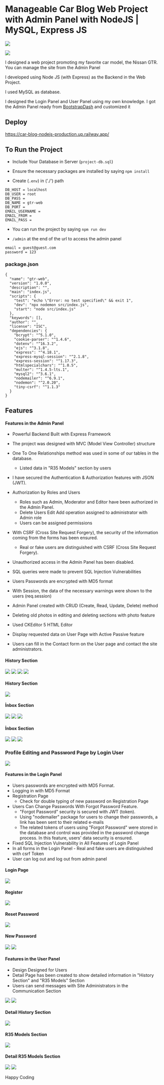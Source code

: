 # Manageable Car Blog Web Project with Admin Panel with NodeJS | MySQL, Express JS

![](./public//user/image/ss/10-user-home.PNG)

![](./public//user/image/ss/admin-home.PNG)


I designed a web project promoting my favorite car model, the Nissan GTR. You can manage the site from the Admin Panel

I developed using Node JS (with Express) as the Backend in the Web Project.

I used MySQL as database.

I designed the Login Panel and User Panel using my own knowledge. I got the Admin Panel ready from [BootstrapDash](https://www.bootstrapdash.com/product/og-star-admin-free) and customized it

## Deploy
https://car-blog-nodejs-production.up.railway.app/


## To Run the Project

- Include Your Database in Server (`project-db.sql`)
- Ensure the necessary packages are installed by saying `npm install`

- Create (`.env`) in ('./') path

```
DB_HOST = localhost
DB_USER = root
DB_PASS = 
DB_NAME = gtr-web
DB_PORT = 
EMAIL_USERNAME = 
EMAIL_FROM = 
EMAIL_PASS = 
```

- You can run the project by saying `npm run dev` 

- `/admin` at the end of the url to access the admin panel 

```
email = guest@guest.com
password = 123
```


### package.json

```
{
  "name": "gtr-web",
  "version": "1.0.0",
  "description": "",
  "main": "index.js",
  "scripts": {
    "test": "echo \"Error: no test specified\" && exit 1",
    "dev": "npx nodemon src/index.js",
    "start": "node src/index.js"
  },
  "keywords": [],
  "author": "",
  "license": "ISC",
  "dependencies": {
    "bcrypt": "^5.1.0",
    "cookie-parser": "^1.4.6",
    "dotenv": "^16.3.2",
    "ejs": "^3.1.8",
    "express": "^4.18.1",
    "express-mysql-session": "^2.1.8",
    "express-session": "^1.17.3",
    "htmlspecialchars": "^1.0.5",
    "multer": "^1.4.5-lts.1",
    "mysql2": "^3.6.1",
    "nodemailer": "^6.9.1",
    "nodemon": "^2.0.20",
    "tiny-csrf": "^1.1.3"
  }
}
```

## Features

#### Features in the Admin Panel
- Powerful Backend Built with Express Framework

- The project was designed with MVC (Model View Controller) structure

- One To One Relationships method was used in some of our tables in the database.
    - Listed data in "R35 Models" section by users

- I have secured the Authentication & Authorization features with JSON (JWT).

- Authorization by Roles and Users

    - Roles such as Admin, Moderator and Editor have been authorized in the Admin Panel.
    - Delete Users Edit Add operation assigned to administrator with Admin role
    - Users can be assigned permissions
- With CSRF (Cross Site Request Forgery), the security of the information coming from the forms has been ensured.

    - Real or fake users are distinguished with CSRF (Cross Site Request Forgery).

- Unauthorized access in the Admin Panel has been disabled.

- SQL queries were made to prevent SQL Injection Vulnerabilities

- Users Passwords are encrypted with MD5 format

- With Session, the data of the necessary warnings were shown to the users (req.session)

- Admin Panel created with CRUD (Create, Read, Update, Delete) method
- Deleting old photos in editing and deleting sections with photo feature
- Used CKEditor 5 HTML Editor
- Display requested data on User Page with Active Passive feature
- Users can fill in the Contact form on the User page and contact the site administrators.

#### History Section

![](./public//user/image/ss/admin-home.PNG)
![](./public//user/image/ss/1.1-history-edit.PNG)
![](./public//user/image/ss/1.2-history-add.PNG)
![](./public//user/image/ss/1.3-history-delete.PNG)

#### History Section
![](./public//user/image/ss/2-GTR-Models.PNG)
#### İnbox Section
![](./public//user/image/ss/3-inbox.PNG)
![](./public//user/image/ss/3.1-inbox-read.PNG)
![](./public//user/image/ss/3.2-inbox-delete.PNG)

#### İnbox Section
![](./public//user/image/ss/4-users.PNG)
![](./public//user/image/ss/4.1-user-add.PNG)
![](./public//user/image/ss/4.2-user-edit.PNG)

### Profile Editing and Password Page by Login User
![](./public//user/image/ss/5-myuser-password-edit.PNG)

#### Features in the Login Panel

- Users passwords are encrypted with MD5 Format.
- Logging in with MD5 Format
- Registration Page
  - Check for double typing of new password on Registration Page
- Users Can Change Passwords With Forgot Password Feature.
  - "Forgot Password" security is secured with JWT (token).
  - Using "nodemailer" package for users to change their passwords, a link has been sent to their related e-mails
  - The related tokens of users using "Forgot Password" were stored in the database and control was provided in the password change process. In this feature, users' data security is ensured.
- Fixed SQL Injection Vulnerability in All Features of Login Panel
- In all forms in the Login Panel - Real and fake users are distinguished with csrf Token
- User can log out and log out from admin panel

#### Login Page
![](./public//user/image/ss/6-login.PNG)
#### Register
![](./public//user/image/ss/7-register.PNG)
#### Reset Password
![](./public//user/image/ss/8-Reset-Password.PNG)
#### New Password
![](./public//user/image/ss/9.1-email-password.PNG)
![](./public//user/image/ss/9-new-password.PNG)

#### Features in the User Panel

- Design Designed for Users
- Detail Page has been created to show detailed information in "History Section" and "R35 Models" Section
- Users can send messages with Site Administrators in the Communication Section


![](./public//user/image/ss/10-user-home.PNG)
![](./public//user/image/ss/11-user-history.PNG)
#### Detail History Section 
![](./public//user/image/ss/11.1-history-details.PNG)
#### R35 Models Section
![](./public//user/image/ss/12-user-r35.PNG)
#### Detail R35 Models Section 
![](./public//user/image/ss/13.1-r35-detail.PNG)
![](./public//user/image/ss/13-user-contact-footer.PNG)

Happy Coding
